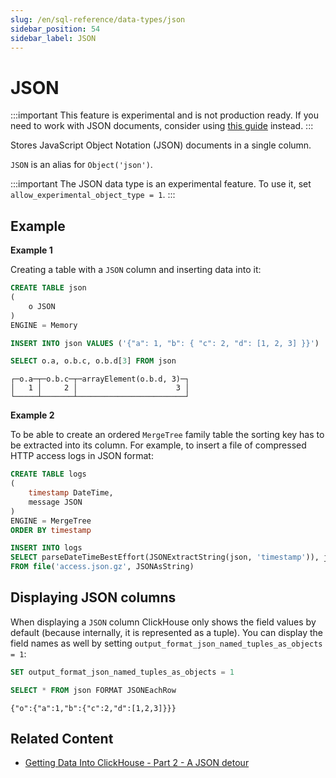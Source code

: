 ```yaml
---
slug: /en/sql-reference/data-types/json
sidebar_position: 54
sidebar_label: JSON
---
```


# JSON

:::important
This feature is experimental and is not production ready. If you need to work with JSON documents, consider using [this guide](/docs/en/guides/developer/working-with-json/json-load-data.md) instead.
:::

Stores JavaScript Object Notation (JSON) documents in a single column.

`JSON` is an alias for `Object('json')`.

:::important
The JSON data type is an experimental feature. To use it, set `allow_experimental_object_type = 1`.
:::

## Example

**Example 1**

Creating a table with a `JSON` column and inserting data into it:

```sql
CREATE TABLE json
(
    o JSON
)
ENGINE = Memory
```

```sql
INSERT INTO json VALUES ('{"a": 1, "b": { "c": 2, "d": [1, 2, 3] }}')
```

```sql
SELECT o.a, o.b.c, o.b.d[3] FROM json
```

```text
┌─o.a─┬─o.b.c─┬─arrayElement(o.b.d, 3)─┐
│   1 │     2 │                      3 │
└─────┴───────┴────────────────────────┘
```

**Example 2**

To be able to create an ordered `MergeTree` family table the sorting key has to be extracted into its column. For example, to insert a file of compressed HTTP access logs in JSON format:

```sql
CREATE TABLE logs
(
	timestamp DateTime,
	message JSON
)
ENGINE = MergeTree
ORDER BY timestamp
```

```sql
INSERT INTO logs
SELECT parseDateTimeBestEffort(JSONExtractString(json, 'timestamp')), json
FROM file('access.json.gz', JSONAsString)
```

## Displaying JSON columns

When displaying a `JSON` column ClickHouse only shows the field values by default (because internally, it is represented as a tuple). You can display the field names as well by setting `output_format_json_named_tuples_as_objects = 1`:

```sql
SET output_format_json_named_tuples_as_objects = 1

SELECT * FROM json FORMAT JSONEachRow
```

```text
{"o":{"a":1,"b":{"c":2,"d":[1,2,3]}}}
```

## Related Content

- [Getting Data Into ClickHouse - Part 2 - A JSON detour](https://clickhouse.com/blog/getting-data-into-clickhouse-part-2-json)
